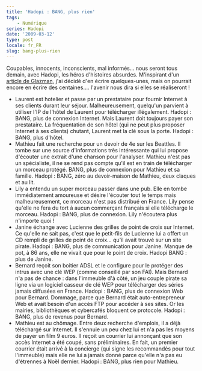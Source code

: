```yaml
---
title: 'Hadopi : BANG, plus rien'
tags:
    - Numérique
series: Hadopi
date: '2009-03-12'
type: post
locale: fr_FR
slug: bang-plus-rien
---
```


Coupables, innocents, inconscients, mal informés… nous seront tous demain, avec Hadopi, les héros d'histoires absurdes. M'inspirant d'un [article de Glazman](http://www.glazman.org/weblog/dotclear/index.php?post/2009/03/12/HADOPI-bang-plus-rien), j'ai décidé d'en écrire quelques-unes, mais on pourrait encore en écrire des centaines…. l'avenir nous dira si elles se réaliseront !

* Laurent est hotelier et passe par un prestataire pour fournir Internet à ses clients durant leur séjour. Malheureusement, quelqu'un parvient à utiliser l'IP de l'hôtel de Laurent pour télécharger illégalement. Hadopi : BANG, plus de connexion Internet. Mais Laurent doit toujours payer son prestataire. La fréquentation de son hôtel (qui ne peut plus proposer Internet à ses clients) chutant, Laurent met la clé sous la porte. Hadopi : BANG, plus d'hôtel.
* Mathieu fait une recherche pour un devoir de 4e sur les Beattles. Il tombe sur une source d'informations très intéressante qui lui propose d'écouter une extrait d'une chanson pour l'analyser. Mathieu n'est pas un spécialiste, il ne se rend pas compte qu'il est en train de télécharger un morceau protégé. BANG, plus de connexion pour Mathieu et sa famille. Hadopi : BANG, zéro au devoir-maison de Mathieu, deux claques et au lit.
* Lily a entendu un super morceau passer dans une pub. Elle en tombe immédiatement amoureuse et désire l'écouter tout le temps mais malheureusement, ce morceau n'est pas distribué en France. Lily pense qu'elle ne fera du tort à aucun commerçant français si elle télécharge le morceau. Hadopi : BANG, plus de connexion. Lily n'écoutera plus n'importe quoi !
* Janine échange avec Lucienne des grilles de point de croix sur Internet. Ce qu'elle ne sait pas, c'est que le petit-fils de Lucienne lui a offert un CD rempli de grilles de point de croix… qu'il avait trouvé sur un site pirate. Hadopi : BANG, plus de communication pour Janine. Manque de pot, à 86 ans, elle ne vivait que pour le point de croix. Hadopi BANG : plus de Janine.
* Bernard reçoit son boitier ADSL et le configure pour le protéger des intrus avec une clé WEP (comme conseillé par son FAI). Mais Bernard n'a pas de chance : dans l'immeuble d'à côté, un jeu couple pirate sa ligne via un logiciel casseur de clé WEP pour télécharger des séries jamais diffusées en France. Hadopi : BANG, plus de connexion Web pour Bernard. Dommage, parce que Bernard était auto-entrepreneur Web et avait besoin d'un accès FTP pour accéder à ses sites. Or les mairies, bibliothèques et cybercafés bloquent ce protocole. Hadopi : BANG, plus de revenus pour Bernard.
* Mathieu est au chômage. Entre deux recherche d'emplois, il a déjà téléchargé sur Internet. Il s'ennuie un peu chez lui et n'a pas les moyens de payer un film 9 euros. Il reçoit un courrier lui annonçant que son accès Internet a été coupé, sans préliminaires. En fait, un premier courrier était arrivé à la concierge (qui signe les recommandés pour tout l'immeuble) mais elle ne lui a jamais donné parce qu'elle n'a pas eu d'étrennes à Noël dernier. Hadopi : BANG, plus rien pour Mathieu.
